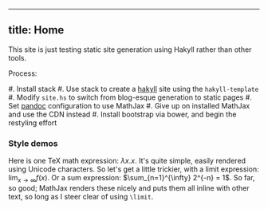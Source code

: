 ----
title: Home
----

This site is just testing static site generation using Hakyll rather than other 
tools.

Process:

 #. Install stack
 #. Use stack to create a [hakyll]() site using the `hakyll-template`
 #. Modify `site.hs` to switch from blog-esque generation to static pages
 #. Set [pandoc]() configuration to use MathJax
 #. Give up on installed MathJax and use the CDN instead
 #. Install bootstrap via bower, and begin the restyling effort

### Style demos

Here is one TeX math expression: $\lambda x.x$.  It's quite simple, easily 
rendered using Unicode characters.  So let's get a little trickier, with a 
limit expression: $\lim_{x\to\infty} f(x)$. Or a sum expression: 
$\sum_{n=1}^{\infty} 2^{-n} = 1$.  So far, so good; MathJax renders these 
nicely and puts them all inline with other text, so long as I steer clear of 
using `\limit`.

[hakyll]: http://jaspervdj.be/hakyll/
[pandoc]: http://pandoc.org/
